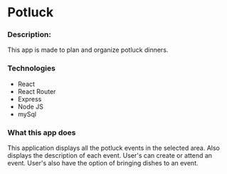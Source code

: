 # Potluck
### Description: 
This app is made to plan and organize potluck dinners. 

### Technologies
- React
- React Router
- Express
- Node JS
- mySql

### What this app does
This application displays all the potluck events in the selected area. Also displays the description of each event. User's can create or attend an event. User's also have the option of bringing dishes to an event.